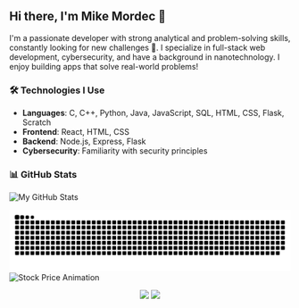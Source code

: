 ## Hi there, I'm Mike Mordec 👋

I'm a passionate developer with strong analytical and problem-solving skills, constantly looking for new challenges 🚀. I specialize in full-stack web development, cybersecurity, and have a background in nanotechnology. I enjoy building apps that solve real-world problems!

### 🛠️ Technologies I Use
- **Languages**: C, C++, Python, Java, JavaScript, SQL, HTML, CSS, Flask, Scratch
- **Frontend**: React, HTML, CSS
- **Backend**: Node.js, Express, Flask
- **Cybersecurity**: Familiarity with security principles

### 📊 GitHub Stats
![My GitHub Stats](https://github-readme-stats.vercel.app/api?username=MikeMordec&show_icons=true&theme=radical)

![snake game](https://raw.githubusercontent.com/Platane/snk/output/github-contribution-grid-snake.svg)
![Stock Price Animation](https://github.com/MikeMordec/StockMarketSimulator/raw/main/stock_price_animation.gif)

<p align="center">
  <img src="https://i.gifer.com/A3IO.gif" width="450" />
  <img src="https://i.gifer.com/RXi9.gif" width="460" />
</p>


<!--
**MikeMordec/MikeMordec** is a ✨ _special_ ✨ repository because its `README.md` (this file) appears on your GitHub profile.


Here are some ideas to get you started:

- 🔭 I’m currently working on ...
- 🌱 I’m currently learning ...
- 👯 I’m looking to collaborate on ...
- 🤔 I’m looking for help with ...
- 💬 Ask me about ...
- 📫 How to reach me: ...
- 😄 Pronouns: ...
- ⚡ Fun fact: ...
-->

